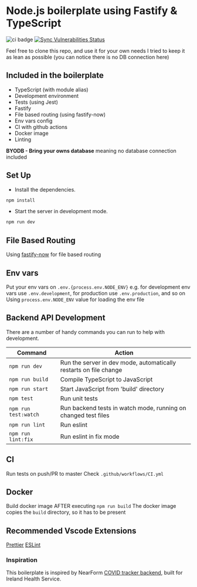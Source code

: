 # Node.js boilerplate using Fastify & TypeScript

![ci badge](https://github.com/yonathan06/fastify-typescript-boilerplate/workflows/CI/badge.svg)
[![Sync Vulnerabilities Status](https://app.snyk.io/test/github/yonathan06/fastify-typescript-boilerplate/badge.svg)](https://snyk.io/test/github/yonathan06/fastify-typescript-boilerplate)

Feel free to clone this repo, and use it for your own needs
I tried to keep it as lean as possible (you can notice there is no DB connection here)

## Included in the boilerplate

- TypeScript (with module alias)
- Development environment
- Tests (using Jest)
- Fastify
- File based routing (using fastify-now)
- Env vars config
- CI with github actions
- Docker image
- Linting

**BYODB - Bring your owns database** meaning no database connection included

## Set Up

- Install the dependencies.

```bash
npm install
```

- Start the server in development mode.

```bash
npm run dev
```

## File Based Routing

Using [fastify-now](https://github.com/yonathan06/fastify-now) for file based routing

## Env vars

Put your env vars on `.env.{process.env.NODE_ENV}`
e.g. for development env vars use `.env.development`, for production use `.env.production`, and so on
Using `process.env.NODE_ENV` value for loading the env file

## Backend API Development

There are a number of handy commands you can run to help with development.

|Command | Action |
|---|---|
|`npm run dev` | Run the server in dev mode, automatically restarts on file change |
|`npm run build`| Compile TypeScript to JavaScript |
|`npm run start`| Start JavaScript from 'build' directory |
|`npm test`| Run unit tests |
|`npm run test:watch`| Run backend tests in watch mode, running on changed test files |
|`npm run lint`| Run eslint |
|`npm run lint:fix`| Run eslint in fix mode |

## CI

Run tests on push/PR to master
Check `.github/workflows/CI.yml`

## Docker

Build docker image AFTER executing `npm run build`
The docker image copies the `build` directory, so it has to be present

## Recommended Vscode Extensions

[Prettier](https://marketplace.visualstudio.com/items?itemName=esbenp.prettier-vscode)
[ESLint](https://marketplace.visualstudio.com/items?itemName=dbaeumer.vscode-eslint)

### Inspiration

This boilerplate is inspired by NearForm [COVID tracker backend](https://github.com/HSEIreland/covid-tracker-backend-api), built for Ireland Health Service.

